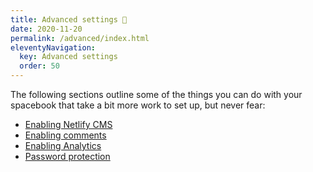 ```yaml
---
title: Advanced settings 🥼
date: 2020-11-20
permalink: /advanced/index.html
eleventyNavigation:
  key: Advanced settings
  order: 50 
---
```


The following sections outline some of the things you can do with your spacebook that take a bit more work to set up, but never fear:

* [Enabling Netlify CMS](/advanced/netlifycms/)
* [Enabling comments](/advanced/comments)
* [Enabling Analytics](/advanced/analytics)
* [Password protection](/advanced/encryption/)
